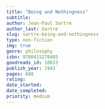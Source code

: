 ```yaml
---
title: "Being and Nothingness"
subtitle: 
author: Jean-Paul Sartre
author_last: Sartre
slug: sartre-being-and-nothingness
type: non-fiction
img: true
genre: philosophy
isbn: 9780415278485
goodreads_id: 10033
publish_year: 1943
pages: 688
rating: 
date_started:
date_completed:
priority: medium
---
```

